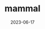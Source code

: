 ---
title: "mammal"
cc-type: hashtag
date: 2023-06-17
hashtag: mammal
tags:
  - Animal
type-of:
  - Animal
---